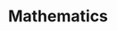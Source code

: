 ---
title: Mathematics
description: Things related to mathematics
image: E8Petrie.svg
weight: -90

# Badge style
style:
    background: "#2a9d8f"
    color: "#fff"
---